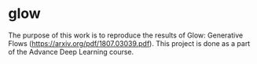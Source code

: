 # glow
  The purpose of this work is to reproduce the results of Glow: Generative Flows (https://arxiv.org/pdf/1807.03039.pdf). This project is done as a part of the Advance Deep Learning course. 
